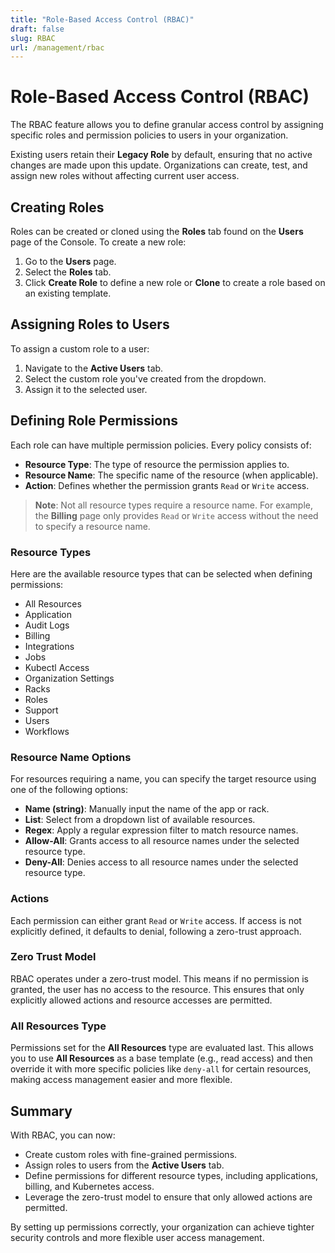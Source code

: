 ```yaml
---
title: "Role-Based Access Control (RBAC)"
draft: false
slug: RBAC
url: /management/rbac
---
```


# Role-Based Access Control (RBAC)

The RBAC feature allows you to define granular access control by assigning specific roles and permission policies to users in your organization. 

Existing users retain their **Legacy Role** by default, ensuring that no active changes are made upon this update. Organizations can create, test, and assign new roles without affecting current user access.

## Creating Roles

Roles can be created or cloned using the **Roles** tab found on the **Users** page of the Console. To create a new role:

1. Go to the **Users** page.
2. Select the **Roles** tab.
3. Click **Create Role** to define a new role or **Clone** to create a role based on an existing template.

## Assigning Roles to Users

To assign a custom role to a user:

1. Navigate to the **Active Users** tab.
2. Select the custom role you've created from the dropdown.
3. Assign it to the selected user.

## Defining Role Permissions

Each role can have multiple permission policies. Every policy consists of:
- **Resource Type**: The type of resource the permission applies to.
- **Resource Name**: The specific name of the resource (when applicable).
- **Action**: Defines whether the permission grants `Read` or `Write` access.

> **Note**: Not all resource types require a resource name. For example, the **Billing** page only provides `Read` or `Write` access without the need to specify a resource name.

### Resource Types

Here are the available resource types that can be selected when defining permissions:

- All Resources
- Application
- Audit Logs
- Billing
- Integrations
- Jobs
- Kubectl Access
- Organization Settings
- Racks
- Roles
- Support
- Users
- Workflows

### Resource Name Options

For resources requiring a name, you can specify the target resource using one of the following options:

- **Name (string)**: Manually input the name of the app or rack.
- **List**: Select from a dropdown list of available resources.
- **Regex**: Apply a regular expression filter to match resource names.
- **Allow-All**: Grants access to all resource names under the selected resource type.
- **Deny-All**: Denies access to all resource names under the selected resource type.

### Actions

Each permission can either grant `Read` or `Write` access. If access is not explicitly defined, it defaults to denial, following a zero-trust approach.

### Zero Trust Model

RBAC operates under a zero-trust model. This means if no permission is granted, the user has no access to the resource. This ensures that only explicitly allowed actions and resource accesses are permitted.

### All Resources Type

Permissions set for the **All Resources** type are evaluated last. This allows you to use **All Resources** as a base template (e.g., read access) and then override it with more specific policies like `deny-all` for certain resources, making access management easier and more flexible.

## Summary

With RBAC, you can now:
- Create custom roles with fine-grained permissions.
- Assign roles to users from the **Active Users** tab.
- Define permissions for different resource types, including applications, billing, and Kubernetes access.
- Leverage the zero-trust model to ensure that only allowed actions are permitted.

By setting up permissions correctly, your organization can achieve tighter security controls and more flexible user access management.

